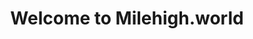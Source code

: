 <div className="App">
      <header className="App-header">
        <h1>Welcome to Milehigh.world</h1>
      </header>
    </div>
